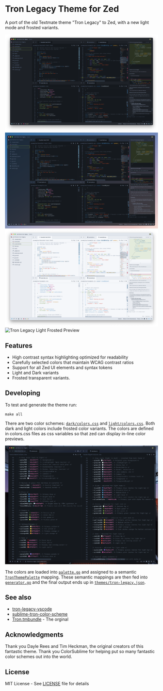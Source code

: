 # Tron Legacy Theme for Zed

A port of the old Textmate theme "Tron Legacy" to Zed, with a new light mode and frosted variants.

![Tron Legacy Preview](./screenshots/tron-legacy-zed.png)
![Tron Legacy Frosted Preview](./screenshots/tron-legacy-frosted-zed.png)
![Tron Legacy Light Preview](./screenshots/tron-legacy-light-zed.png)
![Tron Legacy Light Frosted Preview](./screenshots/tron-legacy-light-frosted-zed.png)

## Features

- High contrast syntax highlighting optimized for readability
- Carefully selected colors that maintain WCAG contrast ratios
- Support for all Zed UI elements and syntax tokens
- Light and Dark variants
- Frosted transparent variants.

## Developing

To test and generate the theme run:

```console
make all
```

There are two color schemes: [`dark/colors.css`](./tools/dark/colors.css) and [`light/colors.css`](./tools/light/colors.css).
Both dark and light colors include frosted color variants.
The colors are defined in colors.css files as css variables so that zed can display in-line color previews.

![css-previews](./screenshots/css-preview.png)

The colors are loaded into [`palette.go`](./tools/dark/palette.go) and assigned to a semantic [`TronThemePalette`](./tools/palette/palette.go) mapping.
These semantic mappings are then fed into [`generator.go`](./tools/palette/generator.go) and the final output ends up in [`themes/tron-legacy.json`](./themes/tron-legacy.json).

## See also

- [tron-legacy-vscode](https://github.com/bcomnes/tron-legacy-vscode)
- [sublime-tron-color-scheme](https://github.com/bcomnes/sublime-tron-color-scheme)
- [Tron.tmbundle](https://github.com/bcomnes/Tron.tmbundle) - The orginal

## Acknowledgments

Thank you Dayle Rees and Tim Heckman, the original creators of this fantastic theme. Thank you ColorSublime for helping put so many fantastic color schemes out into the world.

## License

MIT License - See [LICENSE](LICENSE) file for details
